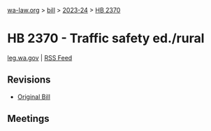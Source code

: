 [wa-law.org](/) > [bill](/bill/) > [2023-24](/bill/2023-24/) > [HB 2370](/bill/2023-24/hb/2370/)

# HB 2370 - Traffic safety ed./rural
[leg.wa.gov](https://app.leg.wa.gov/billsummary?BillNumber=2370&Year=2023&Initiative=false) | [RSS Feed](./rss.xml)

## Revisions
* [Original Bill](1/)

## Meetings